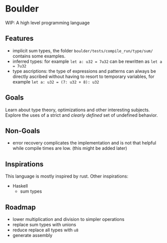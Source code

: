 # Boulder

WIP: A high level programming language

## Features

- implicit sum types, the folder `boulder/tests/compile_run/type/sum/` contains some examples.
- inferred types: for example `let a: u32 = 7u32` can be rewritten as `let a = 7u32`
- type ascriptions: the type of expressions and patterns can always be directly ascribed
    without having to resort to temporary variables, for example `let a: u32 = (7: u32 + 8): u32`

## Goals

Learn about type theory, optimizations and other interesting subjects.
Explore the uses of a strict and *clearly defined* set of undefined behavior.

## Non-Goals

- error recovery complicates the implementation and is not that helpful while compile times are low. (this might be added later)

## Inspirations

This language is mostly inspired by rust.
Other inspirations:

- Haskell
  - sum types

## Roadmap

- lower multiplication and division to simpler operations
- replace sum types with unions
- reduce replace all types with `u8`
- generate assembly
